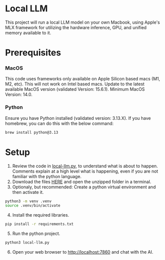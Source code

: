 # Local LLM
This project will run a local LLM model on your own Macbook, using Apple's MLX framework for utilizing the hardware inference, GPU, and unified memory available to it. 

# Prerequisites
### MacOS
This code uses frameworks only available on Apple Silicon based macs (M1, M2, etc). This will not work on Intel based macs.
Update to the latest available MacOS version (validated Version: 15.6.1). Minimum MacOS Version: 14.0.

### Python
Ensure you have Python installed (validated version: 3.13.X). If you have homebrew, you can do this with the below command:
```bash
brew install python@3.13
```

# Setup
1. Review the code in [local-llm.py](local-llm.py), to understand what is about to happen. Comments explain at a high level what is happening, even if you are not familiar with the python language. 
2. Download the files [HERE](../../zipball/master) and open the unzipped folder in a terminal. 
3. Optionaly, but recommended: Create a python virtual environment and then activate it.
```bash
python3 -m venv .venv
source .venv/bin/activate
```
4. Install the required libraries.
```bash
pip install -r requirements.txt
```
5. Run the python project.
```bash
python3 local-llm.py
```
6. Open your web browser to [http://localhost:7860](http://localhost:7860) and chat with the AI.